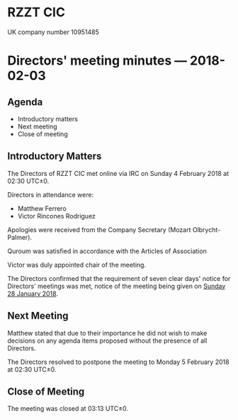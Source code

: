 # RZZT CIC

UK company number 10951485

# Directors' meeting minutes — 2018-02-03

## Agenda

- Introductory matters
- Next meeting
- Close of meeting

## Introductory Matters

The Directors of RZZT CIC met online via IRC on Sunday 4 February 2018 at 02:30 UTC±0.

Directors in attendance were:

- Matthew Ferrero
- Victor Rincones Rodriguez

Apologies were received from the Company Secretary (Mozart Olbrycht-Palmer).

Quroum was satisfied in accordance with the Articles of Association

Victor was duly appointed chair of the meeting.

The Directors confirmed that the requirement of seven clear days' notice for Directors' meetings was met, notice of the meeting being given on [Sunday 28 January 2018](https://github.com/RZZT/Company-Documents/blob/master/Minutes/Minutes-2018-01-28-Directors-Meeting.md).

## Next Meeting

Matthew stated that due to their importance he did not wish to make decisions on any agenda items proposed without the presence of all Directors.

The Directors resolved to postpone the meeting to Monday 5 February 2018 at 02:30 UTC±0.

## Close of Meeting

The meeting was closed at 03:13 UTC±0.
